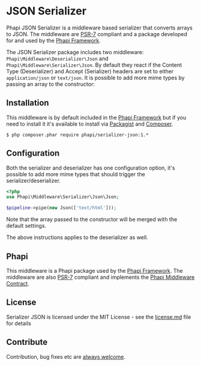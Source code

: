 # JSON Serializer
Phapi JSON Serializer is a middleware based serializer that converts arrays to JSON. The middleware are [PSR-7](https://github.com/php-fig/http-message) compliant and a package developed for and used by the [Phapi Framework](https://github.com/phapi/phapi).

The JSON Serializer package includes two middleware: <code>Phapi\Middleware\Deserializer\Json</code> and <code>Phapi\Middleware\Serializer\Json</code>. By default they react if the Content Type (Deserializer) and Accept (Serializer) headers are set to either <code>application/json</code> or <code>text/json</code>. It is possible to add more mime types by passing an array to the constructor:

## Installation
This middleware is by default included in the [Phapi Framework](https://github.com/phapi/phapi) but if you need to install it it's available to install via [Packagist](https://packagist.org) and [Composer](https://getcomposer.org).

```shell
$ php composer.phar require phapi/serializer-json:1.*
```

## Configuration
Both the serializer and deserializer has one configuration option, it's possible to add more mime types that should trigger the serializer/deserializer.

```php
<?php
use Phapi\Middleware\Serializer\Json\Json;

$pipeline->pipe(new Json(['text/html']));
```

Note that the array passed to the constructor will be merged with the default settings.

The above instructions applies to the deserializer as well.

## Phapi
This middleware is a Phapi package used by the [Phapi Framework](https://github.com/phapi/phapi). The middleware are also [PSR-7](https://github.com/php-fig/http-message) compliant and implements the [Phapi Middleware Contract](https://github.com/phapi/contract).

## License
Serializer JSON is licensed under the MIT License - see the [license.md](https://github.com/phapi/serializer-json/blob/master/license.md) file for details

## Contribute
Contribution, bug fixes etc are [always welcome](https://github.com/phapi/serializer-json/issues/new).
